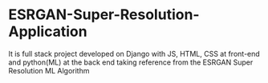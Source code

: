 # ESRGAN-Super-Resolution-Application
It is full stack project developed on Django with JS, HTML, CSS at front-end and python(ML) at the back end taking reference from the ESRGAN Super Resolution ML Algorithm

